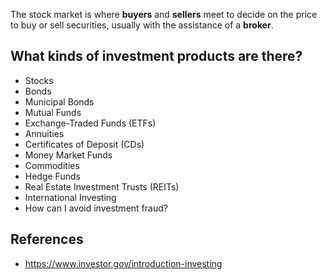 
The stock market is where **buyers** and **sellers** meet to decide on the price to buy or sell securities, usually with the assistance of a **broker**.

## What kinds of investment products are there?

- Stocks
- Bonds
- Municipal Bonds
- Mutual Funds
- Exchange-Traded Funds (ETFs)
- Annuities
- Certificates of Deposit (CDs)
- Money Market Funds
- Commodities
- Hedge Funds
- Real Estate Investment Trusts (REITs)
- International Investing
- How can I avoid investment fraud?

## References

- <https://www.investor.gov/introduction-investing>
